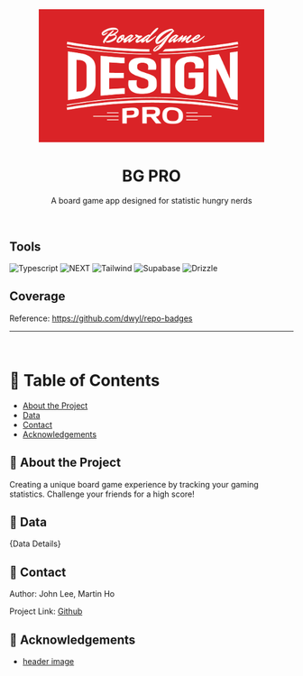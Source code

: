 <div align="center">

  <img src="assets/header.png" alt="logo" width="400" height="auto" />
  <h1>BG PRO</h1>
  
  <p>
    A board game app designed for statistic hungry nerds
  </p>

</div>

<br />

<!-- Badges -->

## Tools

![Typescript](https://img.shields.io/badge/TypeScript-007ACC?style=for-the-badge&logo=typescript&logoColor=white)
![NEXT](https://img.shields.io/badge/next%20js-000000?style=for-the-badge&logo=nextdotjs&logoColor=white)
![Tailwind](https://img.shields.io/badge/Tailwind_CSS-38B2AC?style=for-the-badge&logo=tailwind-css&logoColor=white)
![Supabase](https://img.shields.io/badge/Supabase-181818?style=for-the-badge&logo=supabase&logoColor=white)
![Drizzle](https://img.shields.io/badge/drizzle-C5F74F?style=for-the-badge&logo=drizzle&logoColor=black)

## Coverage

Reference: https://github.com/dwyl/repo-badges

---

<br />

<!-- Table of Contents -->

# :notebook_with_decorative_cover: Table of Contents

- [About the Project](#star2-about-the-project)
- [Data](#handshake-contact)
- [Contact](#handshake-contact)
- [Acknowledgements](#gem-acknowledgements)

<!-- About the Project -->

## :star2: About the Project

Creating a unique board game experience by tracking your gaming statistics. Challenge your friends for a high score!

## :floppy_disk: Data

{Data Details}

## :handshake: Contact

Author: John Lee, Martin Ho

Project Link: [Github](https://github.com/minimartzz/bgpro)

<!-- Acknowledgments -->

## :gem: Acknowledgements

- [header image](https://boardgamedesignlab.com/pro/)
